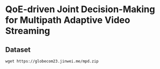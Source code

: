 # QoE-driven Joint Decision-Making for Multipath Adaptive Video Streaming

## Dataset

```
wget https://globecom23.jinwei.me/mpd.zip
```

